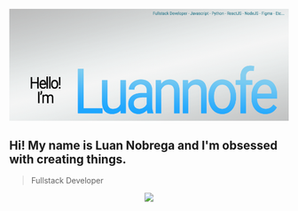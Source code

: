 ![Alt text](BannerGithub.png?raw=true "BannerLuannofe")
<p align="center">
 <h2> Hi! My name is Luan Nobrega  and I'm obsessed with creating things. </h2>
</p>

>Fullstack Developer


<p align="center">
  <a href="https://skillicons.dev">
    <img src="https://skillicons.dev/icons?i=js,html,firebase,flask,gamemakerstudio,nodejs,react,sass,figma,py&perline=5" />
  </a>
</p>
